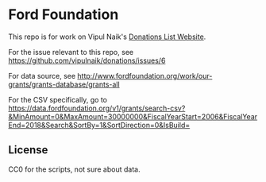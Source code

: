 # Ford Foundation

This repo is for work on Vipul Naik's [Donations List Website](https://github.com/vipulnaik/donations).

For the issue relevant to this repo, see https://github.com/vipulnaik/donations/issues/6

For data source, see http://www.fordfoundation.org/work/our-grants/grants-database/grants-all

For the CSV specifically, go to
<https://data.fordfoundation.org/v1/grants/search-csv?&MinAmount=0&MaxAmount=30000000&FiscalYearStart=2006&FiscalYearEnd=2018&Search&SortBy=1&SortDirection=0&IsBuild=>

## License

CC0 for the scripts, not sure about data.

